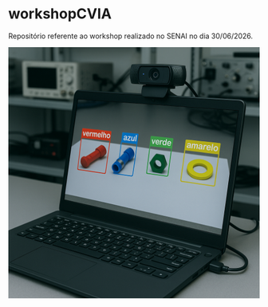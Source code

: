 # workshopCVIA
Repositório referente ao workshop realizado no SENAI no dia 30/06/2026.

![Texto](https://github.com/wandersonrainer/workshopCVIA/blob/main/fig07.png)
